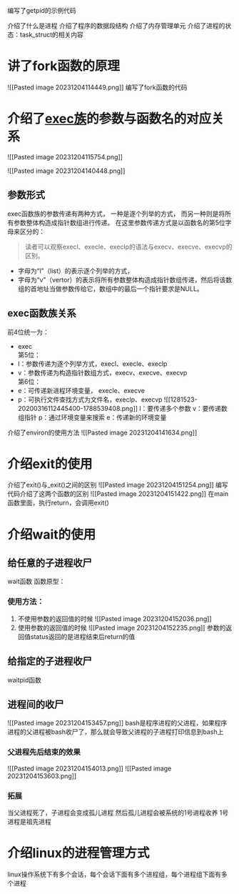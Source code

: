 编写了getpid的示例代码

介绍了什么是进程
介绍了程序的数据段结构
介绍了内存管理单元
介绍了进程的状态：task_struct的相关内容

# 讲了fork函数的原理
![[Pasted image 20231204114449.png]]
编写了fork函数的代码

# 介绍了[exec族](https://www.cnblogs.com/schips/p/12502574.html)的参数与函数名的对应关系
![[Pasted image 20231204115754.png]]


![[Pasted image 20231204140448.png]]

## 参数形式
exec函数族的参数传递有两种方式，
一种是逐个列举的方式，
而另一种则是将所有参数整体构造成指针数组进行传递。
在这里参数传递方式是以函数名的第5位字母来区分的：
> 读者可以观察execl、execle、execlp的语法与execv、execve、execvp的区别。
- 字母为“l”（list）的表示逐个列举的方式，
- 字母为“v”（vertor）的表示将所有参数整体构造成指针数组传递，然后将该数组的首地址当做参数传给它，数组中的最后一个指针要求是NULL。

## exec函数族关系  
前4位统一为：
- exec  
第5位：
- l：参数传递为逐个列举方式，execl、execle、execlp
- v：参数传递为构造指针数组方式，execv、execve、execvp  
第6位：
- e：可传递新进程环境变量， execle、execve
- p：可执行文件查找方式为文件名，execlp、execvp
![[1281523-20200316112445400-1788539408.png]]
l：要传递多个参数
v：要传递数组指针
p：通过环境变量来搜索
e：传递新的环境变量

介绍了environ的使用方法
![[Pasted image 20231204141634.png]]

# 介绍exit的使用
介绍了exit()与_exit()之间的区别
![[Pasted image 20231204151254.png]]
编写代码介绍了这两个函数的区别
![[Pasted image 20231204151422.png]]
在main函数里面，执行return，会调用exit()

# 介绍wait的使用
## 给任意的子进程收尸
wait函数
函数原型：

### 使用方法：
1. 不使用参数的返回值的时候
![[Pasted image 20231204152036.png]]
2. 使用参数的返回值的时候
![[Pasted image 20231204152235.png]]
参数的返回值status返回的是进程结束后return的值

## 给指定的子进程收尸
waitpid函数

## 进程间的收尸
![[Pasted image 20231204153457.png]]
bash是程序进程的父进程，如果程序进程的父进程被bash收尸了，那么就会导致父进程的子进程打印信息到bash上
### 父进程先后结束的效果
![[Pasted image 20231204154013.png]]
![[Pasted image 20231204153603.png]]
### 拓展
当父进程死了，子进程会变成孤儿进程
然后孤儿进程会被系统的1号进程收养
1号进程是祖先进程

# 介绍linux的进程管理方式
linux操作系统下有多个会话，每个会话下面有多个进程组，每个进程组下面有多个进程
